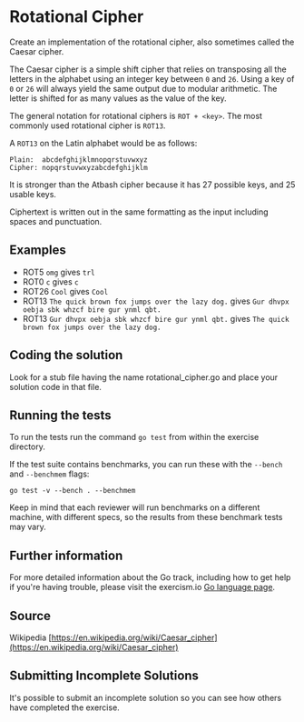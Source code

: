 # Rotational Cipher

Create an implementation of the rotational cipher, also sometimes called the Caesar cipher.

The Caesar cipher is a simple shift cipher that relies on
transposing all the letters in the alphabet using an integer key
between `0` and `26`. Using a key of `0` or `26` will always yield
the same output due to modular arithmetic. The letter is shifted
for as many values as the value of the key.

The general notation for rotational ciphers is `ROT + <key>`.
The most commonly used rotational cipher is `ROT13`.

A `ROT13` on the Latin alphabet would be as follows:

```text
Plain:  abcdefghijklmnopqrstuvwxyz
Cipher: nopqrstuvwxyzabcdefghijklm
```

It is stronger than the Atbash cipher because it has 27 possible keys, and 25 usable keys.

Ciphertext is written out in the same formatting as the input including spaces and punctuation.

## Examples

- ROT5  `omg` gives `trl`
- ROT0  `c` gives `c`
- ROT26 `Cool` gives `Cool`
- ROT13 `The quick brown fox jumps over the lazy dog.` gives `Gur dhvpx oebja sbk whzcf bire gur ynml qbt.`
- ROT13 `Gur dhvpx oebja sbk whzcf bire gur ynml qbt.` gives `The quick brown fox jumps over the lazy dog.`

## Coding the solution

Look for a stub file having the name rotational_cipher.go
and place your solution code in that file.

## Running the tests

To run the tests run the command `go test` from within the exercise directory.

If the test suite contains benchmarks, you can run these with the `--bench` and `--benchmem`
flags:

    go test -v --bench . --benchmem

Keep in mind that each reviewer will run benchmarks on a different machine, with
different specs, so the results from these benchmark tests may vary.

## Further information

For more detailed information about the Go track, including how to get help if
you're having trouble, please visit the exercism.io [Go language page](http://exercism.io/languages/go/resources).

## Source

Wikipedia [https://en.wikipedia.org/wiki/Caesar_cipher](https://en.wikipedia.org/wiki/Caesar_cipher)

## Submitting Incomplete Solutions
It's possible to submit an incomplete solution so you can see how others have completed the exercise.
